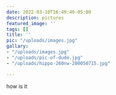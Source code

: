 ```yaml
---
date: 2022-03-10T16:49:49-05:00
description: pictures
featured_image: ''
tags: []
title: ''
pic: "/uploads/images.jpg"
gallary:
- "/uploads/images.jpg"
- "/uploads/pic-of-dude.jpg"
- "/uploads/hippo-260nw-200050715.jpg"

---
```

how is it